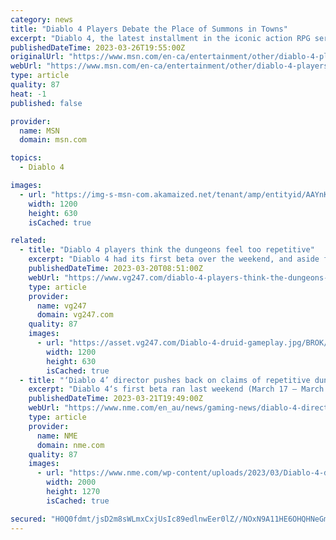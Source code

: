 ```yaml
---
category: news
title: "Diablo 4 Players Debate the Place of Summons in Towns"
excerpt: "Diablo 4, the latest installment in the iconic action RPG series, has been captivating players with its thrilling gameplay, immersive world, and legendary loot. However, a rising debate among the ..."
publishedDateTime: 2023-03-26T19:55:00Z
originalUrl: "https://www.msn.com/en-ca/entertainment/other/diablo-4-players-debate-the-place-of-summons-in-towns/ar-AA195Hjq"
webUrl: "https://www.msn.com/en-ca/entertainment/other/diablo-4-players-debate-the-place-of-summons-in-towns/ar-AA195Hjq"
type: article
quality: 87
heat: -1
published: false

provider:
  name: MSN
  domain: msn.com

topics:
  - Diablo 4

images:
  - url: "https://img-s-msn-com.akamaized.net/tenant/amp/entityid/AAYnKHr.img?h=630&w=1200&m=6&q=60&o=t&l=f&f=jpg"
    width: 1200
    height: 630
    isCached: true

related:
  - title: "Diablo 4 players think the dungeons feel too repetitive"
    excerpt: "Diablo 4 had its first beta over the weekend, and aside from some server issues, it seems like players aren't feeling too confident about the procedural maps."
    publishedDateTime: 2023-03-20T08:51:00Z
    webUrl: "https://www.vg247.com/diablo-4-players-think-the-dungeons-feel-too-repetitive"
    type: article
    provider:
      name: vg247
      domain: vg247.com
    quality: 87
    images:
      - url: "https://asset.vg247.com/Diablo-4-druid-gameplay.jpg/BROK/thumbnail/1200x630/Diablo-4-druid-gameplay.jpg"
        width: 1200
        height: 630
        isCached: true
  - title: "‘Diablo 4’ director pushes back on claims of repetitive dungeons"
    excerpt: "Diablo 4‘s first beta ran last weekend (March 17 – March 20), giving players their first chance to play Blizzard Entertainment’s upcoming action role-playing game. While reception to the game was ..."
    publishedDateTime: 2023-03-21T19:49:00Z
    webUrl: "https://www.nme.com/en_au/news/gaming-news/diablo-4-director-pushes-back-on-claims-of-repetitive-dungeons-3418005"
    type: article
    provider:
      name: NME
      domain: nme.com
    quality: 87
    images:
      - url: "https://www.nme.com/wp-content/uploads/2023/03/Diablo-4-dungeons.jpg"
        width: 2000
        height: 1270
        isCached: true

secured: "H0Q0fdmt/jsD2m8sWLmxCxjUsIc89edlnwEer0lZ//NOxN9A11HE6OHQHNeGmPVHRrXM21aHG49U8Keu0CbVc3xPrh2/3q+TmeF4VqGKrypyN0dGy4GnWhhTRNJWJoli4Cwgybqf/edT72bOfuGiZ3d8HOqSF4CIOGowHBDi7nwLuXitmJ3LK3WYaqe41HQEvGbw/Ckpd2HYX6AIexOSFwO7KI7R9Z9qTvb740xyMsBUay6V3MNON+NQQKWgkmC/36s93DoOjO1w0vbOZlrx08yvDwuy+/fjDHuS95ZtwEc5y1UyDXR81TGo6utpiVvLC08WuEI9NY3hpFUR+ySmS1M0S9yAAMbHpppqjdOo+74=;8SBaWVuxAIUgMbIh4pItDg=="
---
```


